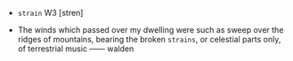 - `strain` W3 [stren]



-  The winds which passed over my dwelling were such as sweep over the ridges of mountains, bearing the broken `strains`, or celestial parts only, of terrestrial music —— walden